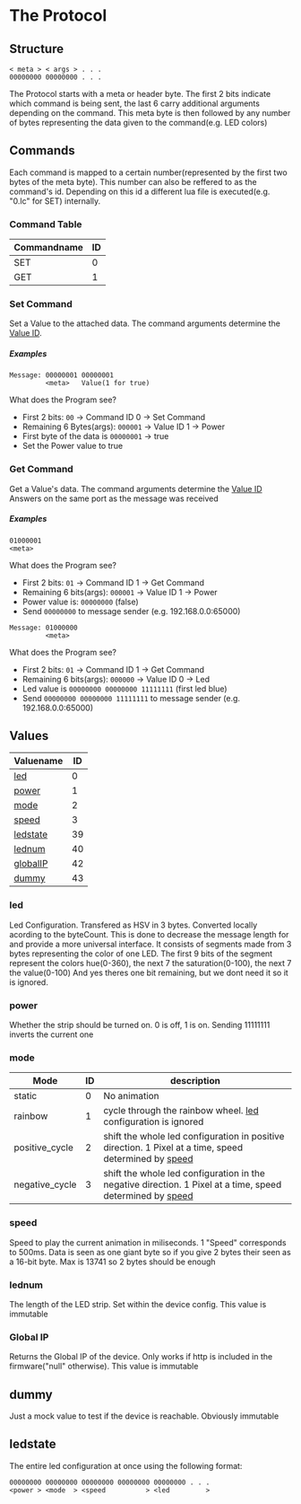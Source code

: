 # The Protocol

## Structure
```
< meta > < args > . . .
00000000 00000000 . . .
```

The Protocol starts with a meta or header byte. The first 2 bits indicate which command is being sent, the last 6 carry additional arguments
depending on the command. This meta byte is then followed by any number of bytes representing the data given to the command(e.g. LED colors)

## Commands
Each command is mapped to a certain number(represented by the first two bytes of the meta byte). This number can also be reffered to as the command's id.
Depending on this id a different lua file is executed(e.g. "<span>0</span>.lc" for SET) internally. 

### Command Table

Commandname | ID 
------------|----
SET | 0 
GET | 1

### Set Command
Set a Value to the attached data. The command arguments determine the [Value ID](#values).

##### Examples
```
Message: 00000001 00000001
         <meta>   Value(1 for true)
```
What does the Program see?
* First 2 bits: ```00``` -> Command ID 0 -> Set Command
* Remaining 6 Bytes(args): ```000001``` -> Value ID 1 -> Power
* First byte of the data is ```00000001``` -> true
* Set the Power value to true 

### Get Command
Get a Value's data. The command arguments determine the [Value ID](#values)
Answers on the same port as the message was received

##### Examples
```
01000001
<meta>
```
What does the Program see?
* First 2 bits: ```01``` -> Command ID 1 -> Get Command
* Remaining 6 bits(args): ```000001``` -> Value ID 1 -> Power
* Power value is: ```00000000``` (false)
* Send ```00000000``` to message sender (e.g. 192.168.0.0:65000)

```
Message: 01000000
         <meta>
```
What does the Program see?
* First 2 bits: ```01``` -> Command ID 1 -> Get Command
* Remaining 6 bits(args): ```000000``` -> Value ID 0 -> Led
* Led value is ```00000000 00000000 11111111``` (first led blue)
* Send ```00000000 00000000 11111111``` to message sender (e.g. 192.168.0.0:65000)


## Values

Valuename | ID 
----------|----
[led](#led) | 0 
[power](#power) | 1 
[mode](#mode) | 2
[speed](#speed) | 3
[ledstate](#ledstate) | 39
[lednum](#lednum) | 40
[globalIP](#globalIP) | 42
[dummy](#dummy) | 43

### led
Led Configuration. Transfered as HSV in 3 bytes. Converted locally acording to the byteCount.
This is done to decrease the message length for and provide a more universal interface.
It consists of segments made from 3 bytes representing the color of one LED. 
The first 9 bits of the segment represent the colors hue(0-360), the next 7 the saturation(0-100), the next 7 the value(0-100)
And yes theres one bit remaining, but we dont need it so it is ignored.

### power
Whether the strip should be turned on. 0 is off, 1 is on. Sending 11111111 inverts the current one

### mode
Mode | ID | description
-----|----|------------
static | 0 | No animation
rainbow | 1 | cycle through the rainbow wheel. [led](#led) configuration is ignored
positive_cycle | 2 | shift the whole led configuration in positive direction. 1 Pixel at a time, speed determined by [speed](#speed)
negative_cycle | 3 | shift the whole led configuration in the negative direction. 1 Pixel at a time, speed determined by [speed](#speed)

### speed
Speed to play the current animation in miliseconds. 1 "Speed" corresponds to 500ms. Data is seen as one giant byte so if you give 2 bytes their seen as
a 16-bit byte. Max is 13741 so 2 bytes should be enough

### lednum
The length of the LED strip. Set within the device config. This value is immutable

### Global IP
Returns the Global IP of the device. Only works if http is included in the firmware("null" otherwise). This value is immutable

## dummy
Just a mock value to test if the device is reachable. Obviously immutable

## ledstate
The entire led configuration at once using the following format:

```
00000000 00000000 00000000 00000000 00000000 . . .
<power > <mode  > <speed          > <led         >
```


